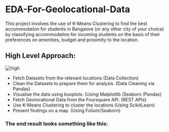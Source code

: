 # EDA-For-Geolocational-Data

This project involves the use of K-Means Clustering to find the best accommodation for students in Bangalore (or any other city of your choice) by classifying accommodation for incoming students on the basis of their preferences on amenities, budget and proximity to the location.

## High Level Approach:

![high](https://user-images.githubusercontent.com/54748726/152746532-192ab7d0-e84c-4e11-ae1b-1351ea40b157.png)


- Fetch Datasets from the relevant locations (Data Collection)
- Clean the Datasets to prepare them for analysis. (Data Cleaning via Pandas)
- Visualise the data using boxplots. (Using Matplotlib /Seaborn /Pandas)
- Fetch Geolocational Data from the Foursquare API. (REST APIs)
- Use K-Means Clustering to cluster the locations (Using ScikitLearn)
- Present findings on a map. (Using Folium/Seaborn)
### The end result looks something like this:

